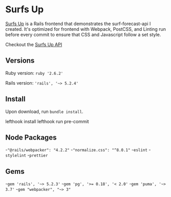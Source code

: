 # Surfs Up

[Surfs Up](https://surfs-up.herokuapp.com/) is a Rails frontend that demonstrates the surf-forecast-api I created. It's optimized for frontend with Webpack, PostCSS, and Linting run before every commit to ensure that CSS and Javascript follow a set style.

Checkout the [Surfs Up API](https://github.com/jordanwa1947/surfs_up_api)

## Versions

Ruby version: ``ruby '2.6.2'``

Rails version: ``'rails', '~> 5.2.4'``

## Install

Upon download, run ``bundle install``.

lefthook install
lefthook run pre-commit

## Node Packages

-``"@rails/webpacker": "4.2.2"``
-``"normalize.css": "^8.0.1"``
-``eslint``
-``stylelint``
-``prettier``

## Gems

-``gem 'rails', '~> 5.2.3'``
-``gem 'pg', '>= 0.18', '< 2.0'``
-``gem 'puma', '~> 3.7'``
-``gem "webpacker", "~> 3"``
